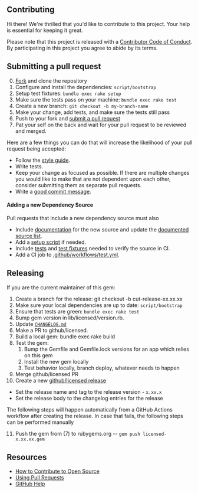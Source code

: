 ## Contributing

[fork]: https://github.com/github/licensed/fork
[pr]: https://github.com/github/licensed/compare
[style]: https://github.com/styleguide/ruby
[code-of-conduct]: CODE_OF_CONDUCT.md

Hi there! We're thrilled that you'd like to contribute to this project. Your help is essential for keeping it great.

Please note that this project is released with a [Contributor Code of Conduct][code-of-conduct]. By participating in this project you agree to abide by its terms.

## Submitting a pull request

0. [Fork][fork] and clone the repository
0. Configure and install the dependencies: `script/bootstrap`
0. Setup test fixtures: `bundle exec rake setup`
0. Make sure the tests pass on your machine: `bundle exec rake test`
0. Create a new branch: `git checkout -b my-branch-name`
0. Make your change, add tests, and make sure the tests still pass
0. Push to your fork and [submit a pull request][pr]
0. Pat your self on the back and wait for your pull request to be reviewed and merged.

Here are a few things you can do that will increase the likelihood of your pull request being accepted:

- Follow the [style guide][style].
- Write tests.
- Keep your change as focused as possible. If there are multiple changes you would like to make that are not dependent upon each other, consider submitting them as separate pull requests.
- Write a [good commit message](http://tbaggery.com/2008/04/19/a-note-about-git-commit-messages.html).

#### Adding a new Dependency Source

Pull requests that include a new dependency source must also

- Include [documentation](docs/sources) for the new source and update the [documented source list](README.md#sources).
- Add a [setup script](script/source-setup) if needed.
- Include [tests](test/source) and [test fixtures](test/fixtures) needed to verify the source in CI.
- Add a CI job to [.github/workflows/test.yml](.github/workflows/test.yml).

## Releasing
If you are the current maintainer of this gem:

1. Create a branch for the release: git checkout -b cut-release-xx.xx.xx
2. Make sure your local dependencies are up to date: `script/bootstrap`
3. Ensure that tests are green: `bundle exec rake test`
4. Bump gem version in lib/licensed/version.rb.
5. Update [`CHANGELOG.md`](CHANGELOG.md)
6. Make a PR to github/licensed.
7. Build a local gem: bundle exec rake build
8. Test the gem:
   1. Bump the Gemfile and Gemfile.lock versions for an app which relies on this gem
   2. Install the new gem locally
   3. Test behavior locally, branch deploy, whatever needs to happen
9. Merge github/licensed PR
10. Create a new [github/licensed release](https://github.com/github/licensed/releases)
   - Set the release name and tag to the release version - `x.xx.x`
   - Set the release body to the changelog entries for the release

The following steps will happen automatically from a GitHub Actions workflow
after creating the release. In case that fails, the following steps can be performed manually

11. Push the gem from (7) to rubygems.org -- `gem push licensed-x.xx.xx.gem`

## Resources

- [How to Contribute to Open Source](https://opensource.guide/how-to-contribute/)
- [Using Pull Requests](https://help.github.com/articles/about-pull-requests/)
- [GitHub Help](https://help.github.com)
